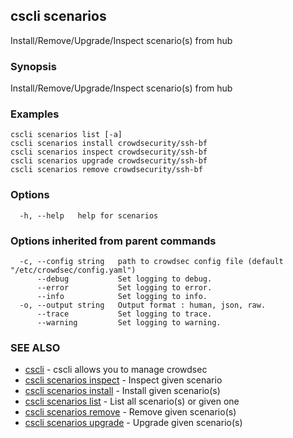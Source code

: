 ## cscli scenarios

Install/Remove/Upgrade/Inspect scenario(s) from hub

### Synopsis

Install/Remove/Upgrade/Inspect scenario(s) from hub

### Examples

```
cscli scenarios list [-a]
cscli scenarios install crowdsecurity/ssh-bf
cscli scenarios inspect crowdsecurity/ssh-bf
cscli scenarios upgrade crowdsecurity/ssh-bf
cscli scenarios remove crowdsecurity/ssh-bf

```

### Options

```
  -h, --help   help for scenarios
```

### Options inherited from parent commands

```
  -c, --config string   path to crowdsec config file (default "/etc/crowdsec/config.yaml")
      --debug           Set logging to debug.
      --error           Set logging to error.
      --info            Set logging to info.
  -o, --output string   Output format : human, json, raw.
      --trace           Set logging to trace.
      --warning         Set logging to warning.
```

### SEE ALSO

* [cscli](cscli.md)	 - cscli allows you to manage crowdsec
* [cscli scenarios inspect](cscli_scenarios_inspect.md)	 - Inspect given scenario
* [cscli scenarios install](cscli_scenarios_install.md)	 - Install given scenario(s)
* [cscli scenarios list](cscli_scenarios_list.md)	 - List all scenario(s) or given one
* [cscli scenarios remove](cscli_scenarios_remove.md)	 - Remove given scenario(s)
* [cscli scenarios upgrade](cscli_scenarios_upgrade.md)	 - Upgrade given scenario(s)


